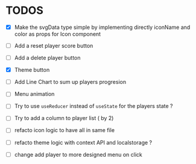 # TODOS

- [x] Make the svgData type simple by implementing directly iconName and color as props for Icon component
- [ ] Add a reset player score button
- [ ] Add a delete player button
- [x] Theme button
- [ ] Add Line Chart to sum up players progresion
- [ ] Menu animation

- [ ] Try to use `useReducer` instead of `useState` for the players state ?
- [ ] Try to add a column to player list ( by 2)

- [ ] refacto icon logic to have all in same file
- [ ] refacto theme logic with context API and localstorage ?
- [ ] change add player to more designed menu on click
